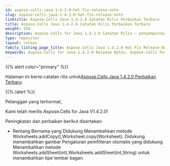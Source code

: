 ```yaml
---
id: aspose-cells-java-1-4-2-0-hot-fix-release-note
slug: aspose-cells-java-1-4-2-0-hot-fix-release-note
linktitle: Aspose.Cells Java 1.4.2.0 Catatan Rilis Perbaikan Terbaru
title: Aspose.Cells Java 1.4.2.0 Catatan Rilis Perbaikan Terbaru
weight: 150
description: Aspose.Cells for Java 1.4.2.0 Catatan Rilis – penyempurnaan terbaru, fitur baru, dan perbaikan
type: repositor
layout: releas
family_listing_page_title: Aspose.Cells Java 1.4.2.0 Hot Fix Release Note
keywords: Aspose.Cells for Java 1.4.2.0 Release Notes, Aspose.Cells for Java 1.4.2.0 updates and fixe
---
```

{{% alert color="primary" %}} 

 Halaman ini berisi catatan rilis untuk[Aspose.Cells Java 1.4.2.0 Perbaikan Terbaru](https://releases.aspose.com/cells/java/new-releases/aspose.cells-java-1.4.2.0-hot-fix/)

{{% /alert %}} 

 Pelanggan yang terhormat,

 Kami telah merilis Aspose.Cells for Java V1.4.2.0!

 Peningkatan dan perbaikan berikut disertakan:

- Rentang Bernama yang Didukung
 Menambahkan metode Worksheets.addCopy(),Worksheet.copy(Worksheet).
 Didukung menambahkan gambar
 Pengaturan pemfilteran otomatis yang didukung
 Menambahkan metode Worksheets.addSheet(int),Worksheets.addSheet(int,String) untuk menambahkan tipe lembar bagan.
